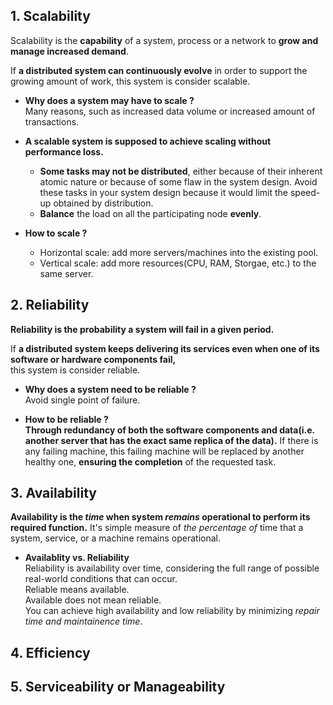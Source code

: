 ## 1. Scalability
Scalability is the **capability** of a system, process or a network to **grow and manage increased demand**.  

If **a distributed system can continuously evolve** in order to support the growing amount of work,
this system is consider scalable.

- **Why does a system may have to scale ?**  
Many reasons, such as increased data volume or increased amount of transactions.

- **A scalable system is supposed to achieve scaling without performance loss.**  
  - **Some tasks may not be distributed**, either because of their inherent atomic nature or because of some flaw in the system design.
    Avoid these tasks in your system design because it would limit the speed-up obtained by distribution.
  - **Balance** the load on all the participating node **evenly**.

- **How to scale ?**
  - Horizontal scale: add more servers/machines into the existing pool.
  - Vertical scale: add more resources(CPU, RAM, Storgae, etc.) to the same server.

## 2. Reliability
**Reliability is the probability a system will fail in a given period.**

If **a distributed system keeps delivering its services even when one of its software or hardware components fail,**  
this system is consider reliable.

- **Why does a system need to be reliable ?**  
Avoid single point of failure.

- **How to be reliable ?**  
**Through redundancy of both the software components and data(i.e. another server that has the exact same replica of the data).** If there is any failing machine, this failing machine will be replaced by another healthy one, **ensuring the completion** of the requested task.

## 3. Availability
**Availability is the _time_ when system _remains_ operational to perform its required function.** It's simple measure of _the percentage of_ time that a system, service, or a machine remains operational.

- **Availablity vs. Reliability**  
Reliability is availability over time, considering the full range of possible real-world conditions that can occur.  
Reliable means available.  
Available does not mean reliable.  
You can achieve high availability and low reliability by minimizing _repair time and maintainence time_.


## 4. Efficiency
## 5. Serviceability or Manageability
